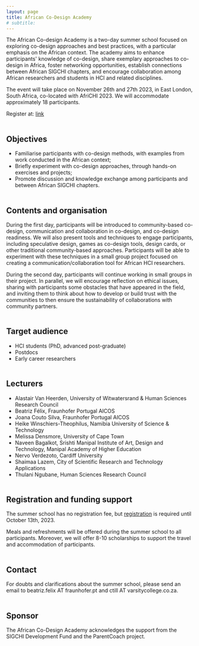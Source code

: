 ```yaml
---
layout: page
title: African Co-Design Academy
# subtitle: 
---
```


The African Co-design Academy is a two-day summer school focused on exploring co-design approaches and best practices, with a particular emphasis on the African context. The academy aims to enhance participants' knowledge of co-design, share exemplary approaches to co-design in Africa, foster networking opportunities, establish connections between African SIGCHI chapters, and encourage collaboration among African researchers and students in HCI and related disciplines.

The event will take place on November 26th and 27th 2023, in East London, South Africa, co-located with AfriCHI 2023. We will accommodate approximately 18 participants.

Register at: [link](https://forms.gle/utuAmGL9yYgbFZg87)<br/><br/>

## Objectives

- Familiarise participants with co-design methods, with examples from work conducted in the African context;
- Briefly experiment with co-design approaches, through hands-on exercises and projects;
- Promote discussion and knowledge exchange among participants and between African SIGCHI chapters.<br/><br/>

## Contents and organisation

During the first day, participants will be introduced to community-based co-design, communication and collaboration in co-design, and co-design readiness. We will also present tools and techniques to engage participants, including speculative design, games as co-design tools, design cards, or other traditional community-based approaches. Participants will be able to experiment with these techniques in a small group project focused on creating a communication/collaboration tool for African HCI researchers. 

During the second day, participants will continue working in small groups in their project. In parallel, we will encourage reflection on ethical issues, sharing with participants some obstacles that have appeared in the field, and inviting them to think about how to develop or build trust with the communities to then ensure the sustainability of collaborations with community partners.<br/><br/>

## Target audience

- HCI students (PhD, advanced post-graduate)
- Postdocs
- Early career researchers<br/><br/>

## Lecturers

- Alastair Van Heerden, University of Witwatersrand & Human Sciences Research Council
- Beatriz Félix, Fraunhofer Portugal AICOS
- Joana Couto Silva, Fraunhofer Portugal AICOS
- Heike Winschiers-Theophilus, Namibia University of Science & Technology
- Melissa Densmore, University of Cape Town
- Naveen Bagalkot, Srishti Manipal Institute of Art, Design and Technology, Manipal Academy of Higher Education
- Nervo Verdezoto, Cardiff University
- Shaimaa Lazem, City of Scientific Research and Technology Applications
- Thulani Ngubane, Human Sciences Research Council<br/><br/>

## Registration and funding support

The summer school has no registration fee, but [registration](https://forms.gle/utuAmGL9yYgbFZg87) is required until October 13th, 2023. 

Meals and refreshments will be offered during the summer school to all participants. Moreover, we will offer 8-10 scholarships to support the travel and accommodation of participants.<br/><br/>

## Contact
For doubts and clarifications about the summer school, please send an email to beatriz.felix AT fraunhofer.pt and ctill AT varsitycollege.co.za.<br/><br/>


## Sponsor
The African Co-Design Academy acknowledges the support from the SIGCHI Development Fund and the ParentCoach project.<br/><br/>